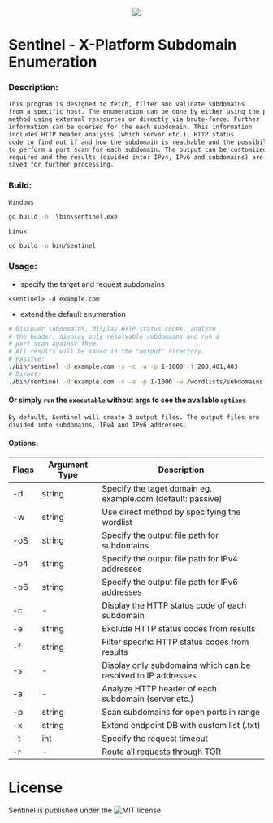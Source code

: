 <p align="center">
  <img src="https://github.com/fhAnso/Sentinel/blob/main/assets/logo.png" />
</p>

# Sentinel - X-Platform Subdomain Enumeration
### Description:
```txt
This program is designed to fetch, filter and validate subdomains 
from a specific host. The enumeration can be done by either using the passive
method using external ressources or directly via brute-force. Further 
information can be queried for the each subdomain. This information 
includes HTTP header analysis (which server etc.), HTTP status 
code to find out if and how the subdomain is reachable and the possibility 
to perform a port scan for each subdomain. The output can be customized as 
required and the results (divided into: IPv4, IPv6 and subdomains) are automatically 
saved for further processing. 
```

### Build:
`Windows`
```cmd
go build -o .\bin\sentinel.exe 
```
`Linux`
```bash
go build -o bin/sentinel 
```

### Usage:
- specify the target and request subdomains
```
<sentinel> -d example.com
```
- extend the default enumeration
```bash
# Discover subdomains, display HTTP status codes, analyze 
# the header, display only resolvable subdomains and run a
# port scan against them.
# All results will be saved in the "output" directory.
# Passive:
./bin/sentinel -d example.com -s -c -a -p 1-1000 -f 200,401,403
# Direct:
./bin/sentinel -d example.com -s -a -p 1-1000 -w /wordlists/subdomains.txt
```
#### Or simply `run` the <sentinel> `executable` without args to see the available `options`

```txt
By default, Sentinel will create 3 output files. The output files are 
divided into subdomains, IPv4 and IPv6 addresses. 
```

#### Options:
| Flags | Argument Type | Description |
| ----- | ----------- | ------------|
| -d | string | Specify the taget domain eg. example.com (default: passive) |
| -w | string | Use direct method by specifying the wordlist |
| -oS | string | Specify the output file path for subdomains |
| -o4 | string | Specify the output file path for IPv4 addresses |
| -o6 | string | Specify the output file path for IPv6 addresses |
| -c | - | Display the HTTP status code of each subdomain |
| -e | string | Exclude HTTP status codes from results |
| -f | string | Filter specific HTTP status codes from results |
| -s | - | Display only subdomains which can be resolved to IP addresses |
| -a | - | Analyze HTTP header of each subdomain (server etc.) |
| -p | string | Scan subdomains for open ports in range |
| -x | string | Extend endpoint DB with custom list (.txt) |
| -t | int | Specify the request timeout |
| -r | - | Route all requests through TOR |

# License
Sentinel is published under the ![MIT](https://github.com/fhAnso/Sentinel/blob/main/LICENSE) license